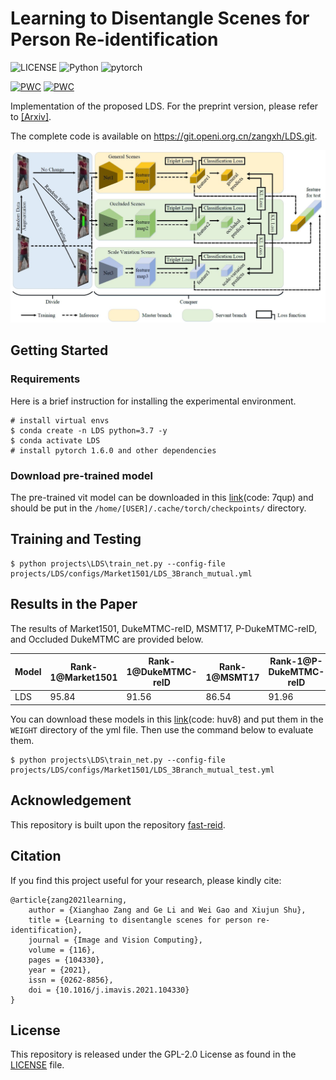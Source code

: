 # Learning to Disentangle Scenes for Person Re-identification
![LICENSE](https://img.shields.io/badge/license-GPL%202.0-green) ![Python](https://img.shields.io/badge/python-3.7-blue.svg) ![pytorch](https://img.shields.io/badge/pytorch-1.6.0-orange) 

[![PWC](https://img.shields.io/endpoint.svg?url=https://paperswithcode.com/badge/learning-to-disentangle-scenes-for-person-re/person-re-identification-on-p-dukemtmc-reid)](https://paperswithcode.com/sota/person-re-identification-on-p-dukemtmc-reid?p=learning-to-disentangle-scenes-for-person-re) [![PWC](https://img.shields.io/endpoint.svg?url=https://paperswithcode.com/badge/learning-to-disentangle-scenes-for-person-re/person-re-identification-on-occluded-dukemtmc)](https://paperswithcode.com/sota/person-re-identification-on-occluded-dukemtmc?p=learning-to-disentangle-scenes-for-person-re)

Implementation of the proposed LDS. For the preprint version, please refer to [[Arxiv]](https://arxiv.org/pdf/2111.05476.pdf).

The complete code is available on https://git.openi.org.cn/zangxh/LDS.git.

![framework](./framework.jpg)


## Getting Started
### Requirements
Here is a brief instruction for installing the experimental environment.
```
# install virtual envs
$ conda create -n LDS python=3.7 -y
$ conda activate LDS
# install pytorch 1.6.0 and other dependencies
```

### Download pre-trained model
The pre-trained vit model can be downloaded in this [link](https://pan.baidu.com/s/1xxIYNMRK7KNVThBxydTwJA)(code: 7qup) and should be put in the `/home/[USER]/.cache/torch/checkpoints/` directory.

## Training and Testing
```
$ python projects\LDS\train_net.py --config-file projects/LDS/configs/Market1501/LDS_3Branch_mutual.yml
```


## Results in the Paper
The results of Market1501, DukeMTMC-reID, MSMT17, P-DukeMTMC-reID, and Occluded DukeMTMC are provided below. 

| Model | Rank-1@Market1501 | Rank-1@DukeMTMC-reID | Rank-1@MSMT17 |Rank-1@P-DukeMTMC-reID |Rank-1@Occluded DukeMTMC |
| --- | --- | --- | --- | --- | --- |
| LDS | 95.84 | 91.56 | 86.54 | 91.96 | 64.39 |

You can download these models in this [link](https://pan.baidu.com/s/1_v_rR_8bqgruuuRS-H5XBQ)(code: huv8) and put them in the `WEIGHT` directory of the yml file. Then use the command below to evaluate them.
 ```
$ python projects\LDS\train_net.py --config-file projects/LDS/configs/Market1501/LDS_3Branch_mutual_test.yml
```


## Acknowledgement

This repository is built upon the repository [fast-reid](https://github.com/JDAI-CV/fast-reid).

## Citation
If you find this project useful for your research, please kindly cite:

```
@article{zang2021learning,
	author = {Xianghao Zang and Ge Li and Wei Gao and Xiujun Shu},
	title = {Learning to disentangle scenes for person re-identification},
	journal = {Image and Vision Computing},
	volume = {116},
	pages = {104330},
	year = {2021},
	issn = {0262-8856},
	doi = {10.1016/j.imavis.2021.104330}
}
```

## License
This repository is released under the GPL-2.0 License as found in the [LICENSE](LICENSE) file.
